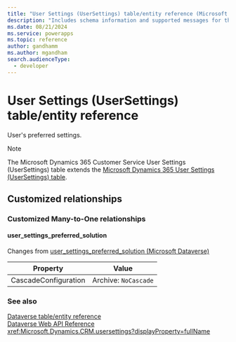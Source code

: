 ```yaml
---
title: "User Settings (UserSettings) table/entity reference (Microsoft Dynamics 365 Customer Service)"
description: "Includes schema information and supported messages for the User Settings (UserSettings) table/entity with Microsoft Dynamics 365 Customer Service."
ms.date: 08/21/2024
ms.service: powerapps
ms.topic: reference
author: gandhamm
ms.author: mgandham
search.audienceType: 
  - developer
---
```


# User Settings (UserSettings) table/entity reference

User's preferred settings.

> [!NOTE]
> The Microsoft Dynamics 365 Customer Service User Settings (UserSettings) table extends the [Microsoft Dynamics 365 User Settings (UserSettings) table](/dynamics365/developer/entities//usersettings).




## Customized relationships

### Customized Many-to-One relationships

#### <a name="BKMK_user_settings_preferred_solution"></a> user_settings_preferred_solution

Changes from [user_settings_preferred_solution (Microsoft Dataverse)](/power-apps/developer/data-platform/reference/entities/usersettings#BKMK_user_settings_preferred_solution)

|Property|Value|
|---|---|
|CascadeConfiguration|Archive: `NoCascade`|


### See also

[Dataverse table/entity reference](../about-entity-reference.md)  
[Dataverse Web API Reference](/power-apps/developer/data-platform/webapi/reference/about)   
<xref:Microsoft.Dynamics.CRM.usersettings?displayProperty=fullName>
